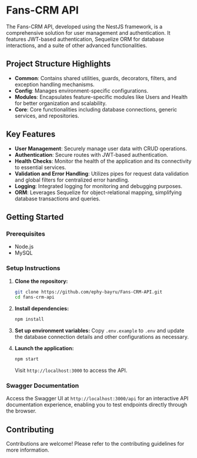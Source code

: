 # Fans-CRM API

The Fans-CRM API, developed using the NestJS framework, is a comprehensive solution for user management and authentication. It features JWT-based authentication, Sequelize ORM for database interactions, and a suite of other advanced functionalities.

## Project Structure Highlights

- **Common**: Contains shared utilities, guards, decorators, filters, and exception handling mechanisms.
- **Config**: Manages environment-specific configurations.
- **Modules**: Encapsulates feature-specific modules like Users and Health for better organization and scalability.
- **Core**: Core functionalities including database connections, generic services, and repositories.

## Key Features

- **User Management**: Securely manage user data with CRUD operations.
- **Authentication**: Secure routes with JWT-based authentication.
- **Health Checks**: Monitor the health of the application and its connectivity to essential services.
- **Validation and Error Handling**: Utilizes pipes for request data validation and global filters for centralized error handling.
- **Logging**: Integrated logging for monitoring and debugging purposes.
- **ORM**: Leverages Sequelize for object-relational mapping, simplifying database transactions and queries.

## Getting Started

### Prerequisites

- Node.js
- MySQL

### Setup Instructions

1. **Clone the repository:**

   ```sh
   git clone https://github.com/ephy-bayru/Fans-CRM-API.git
   cd fans-crm-api
   ```

2. **Install dependencies:**

   ```sh
   npm install
   ```

3. **Set up environment variables:**
   Copy `.env.example` to `.env` and update the database connection details and other configurations as necessary.

4. **Launch the application:**

   ```sh
   npm start
   ```

   Visit `http://localhost:3000` to access the API.

### Swagger Documentation

Access the Swagger UI at `http://localhost:3000/api` for an interactive API documentation experience, enabling you to test endpoints directly through the browser.

## Contributing

Contributions are welcome! Please refer to the contributing guidelines for more information.
